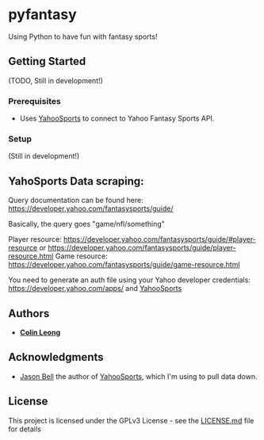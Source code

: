 # pyfantasy

Using Python to have fun with fantasy sports!


## Getting Started
(TODO, Still in development!)

### Prerequisites
* Uses [YahooSports](https://github.com/thorrr/YahooSports) to connect to Yahoo Fantasy Sports API. 

### Setup 
(Still in development!)


## YahoSports Data scraping: 

Query documentation can be found here: https://developer.yahoo.com/fantasysports/guide/

Basically, the query goes "game/nfl/something"

Player resource: https://developer.yahoo.com/fantasysports/guide/#player-resource  or https://developer.yahoo.com/fantasysports/guide/player-resource.html
Game resource: https://developer.yahoo.com/fantasysports/guide/game-resource.html

You need to generate an auth file using your Yahoo developer credentials: https://developer.yahoo.com/apps/ and [YahooSports](https://github.com/thorrr/YahooSports)

## Authors

* **[Colin Leong]((https://github.com/cdleong))**  

## Acknowledgments
* [Jason Bell](https://github.com/thorrr) the author of [YahooSports](https://github.com/thorrr/YahooSports), which I'm using to pull data down.


## License

This project is licensed under the GPLv3 License - see the [LICENSE.md](LICENSE.md) file for details


